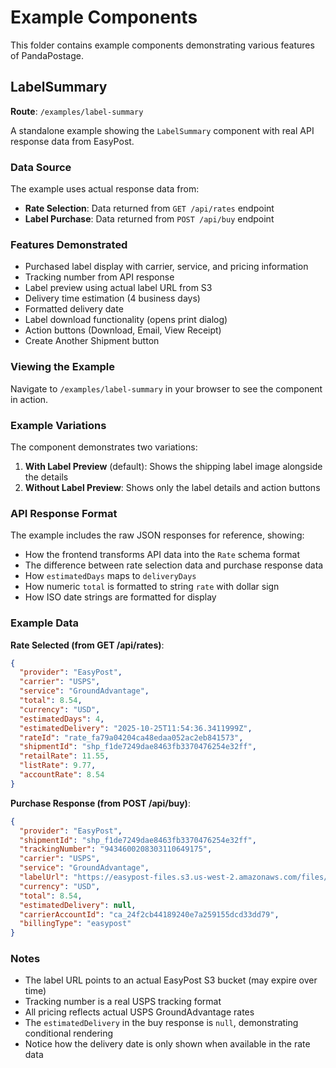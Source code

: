 # Example Components

This folder contains example components demonstrating various features of PandaPostage.

## LabelSummary

**Route**: `/examples/label-summary`

A standalone example showing the `LabelSummary` component with real API response data from EasyPost.

### Data Source

The example uses actual response data from:
- **Rate Selection**: Data returned from `GET /api/rates` endpoint
- **Label Purchase**: Data returned from `POST /api/buy` endpoint

### Features Demonstrated

- Purchased label display with carrier, service, and pricing information
- Tracking number from API response
- Label preview using actual label URL from S3
- Delivery time estimation (4 business days)
- Formatted delivery date
- Label download functionality (opens print dialog)
- Action buttons (Download, Email, View Receipt)
- Create Another Shipment button

### Viewing the Example

Navigate to `/examples/label-summary` in your browser to see the component in action.

### Example Variations

The component demonstrates two variations:
1. **With Label Preview** (default): Shows the shipping label image alongside the details
2. **Without Label Preview**: Shows only the label details and action buttons

### API Response Format

The example includes the raw JSON responses for reference, showing:
- How the frontend transforms API data into the `Rate` schema format
- The difference between rate selection data and purchase response data
- How `estimatedDays` maps to `deliveryDays`
- How numeric `total` is formatted to string `rate` with dollar sign
- How ISO date strings are formatted for display

### Example Data

**Rate Selected (from GET /api/rates)**:
```json
{
  "provider": "EasyPost",
  "carrier": "USPS",
  "service": "GroundAdvantage",
  "total": 8.54,
  "currency": "USD",
  "estimatedDays": 4,
  "estimatedDelivery": "2025-10-25T11:54:36.3411999Z",
  "rateId": "rate_fa79a04204ca48edaa052ac2eb841573",
  "shipmentId": "shp_f1de7249dae8463fb3370476254e32ff",
  "retailRate": 11.55,
  "listRate": 9.77,
  "accountRate": 8.54
}
```

**Purchase Response (from POST /api/buy)**:
```json
{
  "provider": "EasyPost",
  "shipmentId": "shp_f1de7249dae8463fb3370476254e32ff",
  "trackingNumber": "9434600208303110649175",
  "carrier": "USPS",
  "service": "GroundAdvantage",
  "labelUrl": "https://easypost-files.s3.us-west-2.amazonaws.com/files/postage_label/20251021/e8c9b24497fad0466d8445f0b5334d8612.png",
  "currency": "USD",
  "total": 8.54,
  "estimatedDelivery": null,
  "carrierAccountId": "ca_24f2cb44189240e7a259155dcd33dd79",
  "billingType": "easypost"
}
```

### Notes

- The label URL points to an actual EasyPost S3 bucket (may expire over time)
- Tracking number is a real USPS tracking format
- All pricing reflects actual USPS GroundAdvantage rates
- The `estimatedDelivery` in the buy response is `null`, demonstrating conditional rendering
- Notice how the delivery date is only shown when available in the rate data
